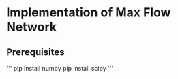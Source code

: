# Implementation of Max Flow Network

## Prerequisites

'''
pip install numpy
pip install scipy
'''


